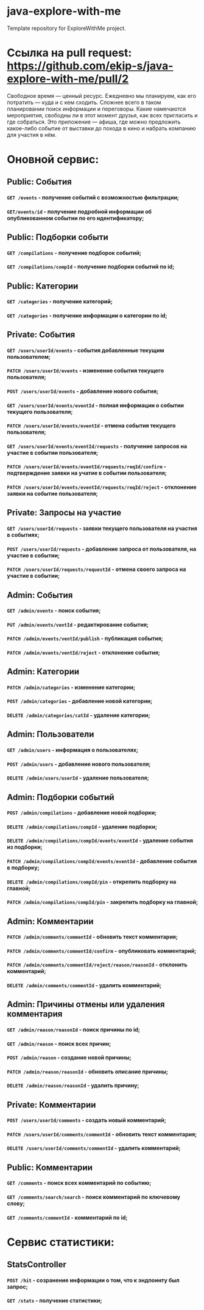 # java-explore-with-me
Template repository for ExploreWithMe project.

# Ссылка на pull request: https://github.com/ekip-s/java-explore-with-me/pull/2

Свободное время — ценный ресурс. Ежедневно мы планируем, как его потратить — куда и с кем сходить. 
Сложнее всего в таком планировании поиск информации и переговоры. Какие намечаются мероприятия, свободны ли в этот момент
друзья, как всех пригласить и где собраться. Это приложение — афиша, где можно предложить какое-либо событие от выставки
до похода в кино и набрать компанию для участия в нём.

# Оновной сервис:
## Public: События
#### `GET /events` - получение событий с возможностью фильтрации;
#### `GET/events/id` - получение подробной информации об опубликованном событии по его идентификатору;
## Public: Подборки событи
#### `GET /compilations` - получение подборок событий;
#### `GET /compilations/compId` - получение подборки событий по id;
## Public: Категории
#### `GET /categories` - получение категорий;
#### `GET /categories` - получение информации о категории по id;
## Private: События
#### `GET /users/userId/events` - события добавленные текущим пользователем;
#### `PATCH /users/userId/events` - изменение события текущего пользователя; 
#### `POST /users/userId/events` - добавление нового события;
#### `GET /users/userId/events/eventId` - полная информации о событии текущего пользователя; 
#### `PATCH /users/userId/events/eventId` - отмена события текущего пользователя;
#### `GET /users/userId/events/eventId/requests` - получение запросов на участие в событии пользователя;
#### `PATCH /users/userId/events/eventId/requests/reqId/confirm` - подтверждение заявки на учатие в событии пользователя;
#### `PATCH /users/userId/events/eventId/requests/reqId/reject` - отклонение заявки на событие пользователя;
## Private: Запросы на участие
#### `GET /users/userId/requests` - заявки текущего пользователя на участия в событиях;
#### `POST /users/userId/requests` - добавление запроса от пользователя, на участие в событии;
#### `PATCH /users/userId/requests/requestId` - отмена своего запроса на участие в событии;
## Admin: События
#### `GET /admin/events` - поиск события;
#### `PUT /admin/events/ventId` - редактирование события;
#### `PATCH /admin/events/ventId/publish` - публикация события; 
#### `PATCH /admin/events/ventId/reject` - отклонение события;
## Admin: Категории
#### `PATCH /admin/categories` - изменение категории; 
#### `POST /admin/categories` - добавление новой категории;
#### `DELETE /admin/categories/catId` - удаление категории;
## Admin: Пользователи
#### `GET /admin/users` - информация о пользователях;
#### `POST /admin/users` - добавление нового пользователя;
#### `DELETE /admin/users/userId` - удаление пользователя;
## Admin: Подборки событий
#### `POST /admin/compilations` - добавление новой подборки;
#### `DELETE /admin/compilations/compId` - удаление подборки;
#### `DELETE /admin/compilations/compId/events/eventId` - удаление события из подборки; 
#### `PATCH /admin/compilations/compId/events/eventId` - добавление события в подборку;
#### `DELETE /admin/compilations/compId/pin` - открепить подборку на главной;
#### `PATCH /admin/compilations/compId/pin` - закрепить подборку на главной;
## Admin: Комментарии
#### `PATCH /admin/comments/commentId` - обновить текст комментария;
#### `PATCH /admin/comments/commentId/confirm` - опубликовать комментарий; 
#### `PATCH /admin/comments/commentId/reject/reason/reasonId` - отклонить комментарий;
#### `DELETE /admin/comments/commentId` - удалить комментарий;
## Admin: Причины отмены или удаления комментария
#### `GET /admin/reason/reasonId` - поиск причины по id;
#### `GET /admin/reason` - поиск всех причин;
#### `POST /admin/reason` - создание новой причины;
#### `PATCH /admin/reason/reasonId` - обновить описание причины;
#### `DELETE /admin/reason/reasonId` - удалить причину;
## Private: Комментарии
#### `POST /users/userId/comments` - создать новый комментарий;
#### `PATCH /users/userId/comments/commentId` - обновить текст комментария;
#### `DELETE /users/userId/comments/commentId` - удалить комментарий;
## Public: Комментарии
#### `GET /comments` - поиск всех комментарий по событию;
#### `GET /comments/search/search` - поиск комментарий по ключевому слову; 
#### `GET /comments/commentId` - комментарий по id; 



# Сервис статистики:
## StatsController
#### `POST /hit` - созранение информации о том, что к эндпоинту был запрос;
#### `GET /stats` - получение статистики;